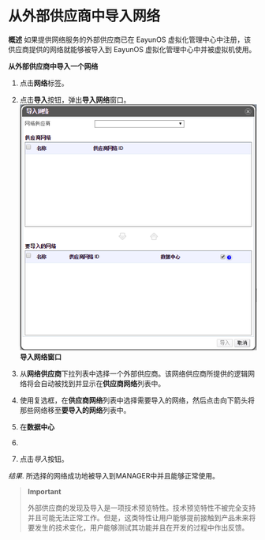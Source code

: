 # 从外部供应商中导入网络

**概述**
如果提供网络服务的外部供应商已在 EayunOS 虚拟化管理中心中注册，该供应商提供的网络就能够被导入到 EayunOS 虚拟化管理中心中并被虚拟机使用。

**从外部供应商中导入一个网络**

1. 点击**网络**标签。

2. 点击**导入**按钮，弹出**导入网络**窗口。
![导入网络窗口](../images/EayunOS_ImportNetwork.png)<br/>
**导入网络窗口**

3. 从**网络供应商**下拉列表中选择一个外部供应商。该网络供应商所提供的逻辑网络将会自动被找到并显示在**供应商网络**列表中。

4. 使用复选框，在**供应商网络**列表中选择需要导入的网络，然后点击向下箭头将那些网络移至**要导入的网络**列表中。

5. 在**数据中心** 

6. 

7. 点击*导入*按钮。

*结果*.
所选择的网络成功地被导入到MANAGER中并且能够正常使用。

> **Important**
>
> 外部供应商的发现及导入是一项技术预览特性。技术预览特性不被完全支持并且可能无法正常工作。但是，这类特性让用户能够提前接触到产品未来将要发生的技术变化，用户能够测试其功能并且在开发的过程中作出反馈。
